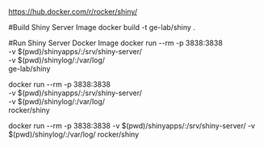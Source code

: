 https://hub.docker.com/r/rocker/shiny/

#Build Shiny Server Image
docker build -t ge-lab/shiny .

#Run Shiny Server Docker Image
docker run --rm -p 3838:3838 \
    -v $(pwd)/shinyapps/:/srv/shiny-server/ \
    -v $(pwd)/shinylog/:/var/log/ \
    ge-lab/shiny

docker run --rm -p 3838:3838 \
  -v $(pwd)/shinyapps/:/srv/shiny-server/ \
  -v $(pwd)/shinylog/:/var/log/ \
  rocker/shiny
  
docker run --rm -p 3838:3838 -v $(pwd)/shinyapps/:/srv/shiny-server/ -v $(pwd)/shinylog/:/var/log/ rocker/shiny
